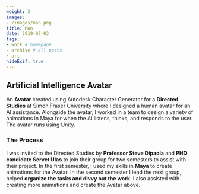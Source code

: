 ```yaml
---
weight: 3
images:
- /images/man.png
title: Man
date: 2019-07-03
tags:
- work # homepage
- archive # all posts
- art
hideExif: true
---
```


## Artificial Intelligence Avatar

An **Avatar** created using Autodesk Character Generator for a **Directed Studies** at Simon Fraser University where I designed a human avatar for an AI assistance. Alongside the avatar, I worked in a team to design a variety of animations in Maya for when the AI listens, thinks, and responds to the user. The avatar runs using Unity.

### The Process

I was invited to the Directed Studies by **Professor Steve Dipaola** and **PHD candidate Servet Ulas** to join their group for two semesters to assist with their project. 
In the first semester, I used my skills in **Maya** to create animations for the Avatar. In the second semester I lead the next group, helped **organize the tasks and divvy out the work**. I also assisted with creating more animations and create the Avatar above.

